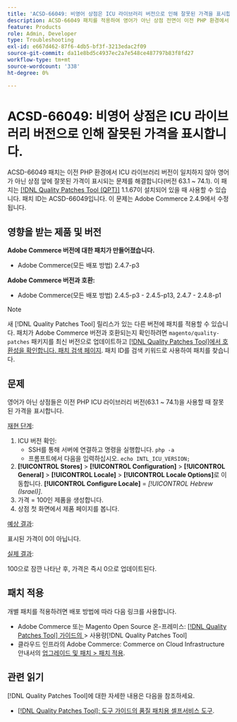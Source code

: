```yaml
---
title: 'ACSD-66049: 비영어 상점은 ICU 라이브러리 버전으로 인해 잘못된 가격을 표시합니다.'
description: ACSD-66049 패치를 적용하여 영어가 아닌 상점 전면이 이전 PHP 환경에서 ICU 라이브러리 버전이 일치하지 않아 잘못된 가격이 표시되는 Adobe Commerce 문제를 해결합니다(버전 63.1 ~ 74.1).
feature: Products
role: Admin, Developer
type: Troubleshooting
exl-id: e667d462-87f6-4db5-bf3f-3213edac2f09
source-git-commit: da11e8bd5c4937ec2a7e548ce487797b83f8fd27
workflow-type: tm+mt
source-wordcount: '338'
ht-degree: 0%

---
```


# ACSD-66049: 비영어 상점은 ICU 라이브러리 버전으로 인해 잘못된 가격을 표시합니다.

ACSD-66049 패치는 이전 PHP 환경에서 ICU 라이브러리 버전이 일치하지 않아 영어가 아닌 상점 앞에 잘못된 가격이 표시되는 문제를 해결합니다(버전 63.1 ~ 74.1). 이 패치는 [[!DNL Quality Patches Tool (QPT)]](/help/tools/quality-patches-tool/quality-patches-tool-to-self-serve-quality-patches.md) 1.1.67이 설치되어 있을 때 사용할 수 있습니다. 패치 ID는 ACSD-66049입니다. 이 문제는 Adobe Commerce 2.4.9에서 수정됩니다.

## 영향을 받는 제품 및 버전

**Adobe Commerce 버전에 대한 패치가 만들어졌습니다.**

* Adobe Commerce(모든 배포 방법) 2.4.7-p3

**Adobe Commerce 버전과 호환:**

* Adobe Commerce(모든 배포 방법) 2.4.5-p3 - 2.4.5-p13, 2.4.7 - 2.4.8-p1

>[!NOTE]
>
>새 [!DNL Quality Patches Tool] 릴리스가 있는 다른 버전에 패치를 적용할 수 있습니다. 패치가 Adobe Commerce 버전과 호환되는지 확인하려면 `magento/quality-patches` 패키지를 최신 버전으로 업데이트하고 [[!DNL Quality Patches Tool]에서 호환성을 확인합니다. 패치 검색 페이지](https://experienceleague.adobe.com/tools/commerce-quality-patches/index.html?lang=ko). 패치 ID를 검색 키워드로 사용하여 패치를 찾습니다.

## 문제

영어가 아닌 상점들은 이전 PHP ICU 라이브러리 버전(63.1 ~ 74.1)을 사용할 때 잘못된 가격을 표시합니다.

<u>재현 단계</u>:

1. ICU 버전 확인:
   * SSH를 통해 서버에 연결하고 명령을 실행합니다. `php -a`
   * 프롬프트에서 다음을 입력하십시오. `echo INTL_ICU_VERSION;`
1. **[!UICONTROL Stores]** > **[!UICONTROL Configuration]** > **[!UICONTROL General]** > **[!UICONTROL Locale]** > **[!UICONTROL Locale Options]**&#x200B;로 이동합니다. **[!UICONTROL Configure Locale]** = *[!UICONTROL Hebrew (Israel)]*.
1. 가격 = 100인 제품을 생성합니다.
1. 상점 첫 화면에서 제품 페이지를 봅니다.

<u>예상 결과</u>:

표시된 가격이 0이 아닙니다.

<u>실제 결과</u>:

100으로 잠깐 나타난 후, 가격은 즉시 0으로 업데이트된다.

## 패치 적용

개별 패치를 적용하려면 배포 방법에 따라 다음 링크를 사용합니다.

* Adobe Commerce 또는 Magento Open Source 온-프레미스: [[!DNL Quality Patches Tool]  가이드의 ](/help/tools/quality-patches-tool/usage.md)> 사용량[!DNL Quality Patches Tool]
* 클라우드 인프라의 Adobe Commerce: Commerce on Cloud Infrastructure 안내서의 [업그레이드 및 패치 > 패치 적용](https://experienceleague.adobe.com/docs/commerce-cloud-service/user-guide/develop/upgrade/apply-patches.html?lang=ko).

## 관련 읽기

[!DNL Quality Patches Tool]에 대한 자세한 내용은 다음을 참조하세요.

* [[!DNL Quality Patches Tool]: 도구 가이드의 품질 패치용 셀프서비스 도구](/help/tools/quality-patches-tool/quality-patches-tool-to-self-serve-quality-patches.md).
